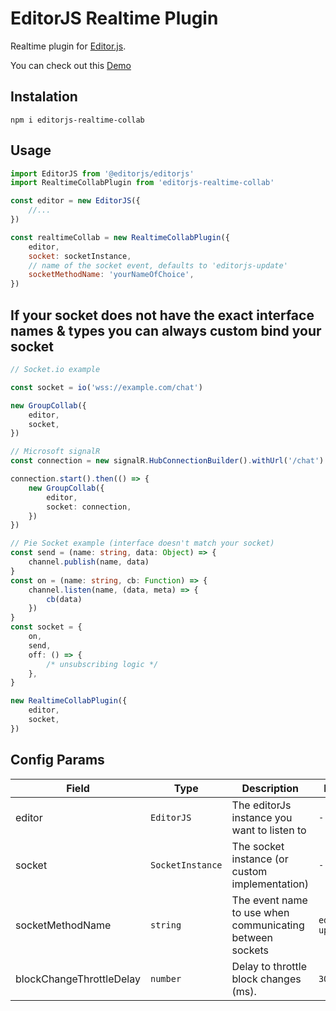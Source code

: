# EditorJS Realtime Plugin

Realtime plugin for [Editor.js](https://editorjs.io).

You can check out this
[Demo](https://sebmeister2077.github.io/editorjs-realtime-collab/)

## Instalation

```shell
npm i editorjs-realtime-collab
```

## Usage

```js
import EditorJS from '@editorjs/editorjs'
import RealtimeCollabPlugin from 'editorjs-realtime-collab'

const editor = new EditorJS({
    //...
})

const realtimeCollab = new RealtimeCollabPlugin({
    editor,
    socket: socketInstance,
    // name of the socket event, defaults to 'editorjs-update'
    socketMethodName: 'yourNameOfChoice',
})
```

## If your socket does not have the exact interface names & types you can always custom bind your socket

```ts
// Socket.io example

const socket = io('wss://example.com/chat')

new GroupCollab({
    editor,
    socket,
})

// Microsoft signalR
const connection = new signalR.HubConnectionBuilder().withUrl('/chat').build()

connection.start().then(() => {
    new GroupCollab({
        editor,
        socket: connection,
    })
})

// Pie Socket example (interface doesn't match your socket)
const send = (name: string, data: Object) => {
    channel.publish(name, data)
}
const on = (name: string, cb: Function) => {
    channel.listen(name, (data, meta) => {
        cb(data)
    })
}
const socket = {
    on,
    send,
    off: () => {
        /* unsubscribing logic */
    },
}

new RealtimeCollabPlugin({
    editor,
    socket,
})
```

## Config Params

| Field                    | Type             | Description                                              | Default           |
| ------------------------ | ---------------- | -------------------------------------------------------- | ----------------- |
| editor                   | `EditorJS`       | The editorJs instance you want to listen to              | `-`               |
| socket                   | `SocketInstance` | The socket instance (or custom implementation)           | `-`               |
| socketMethodName         | `string`         | The event name to use when communicating between sockets | `editorjs-update` |
| blockChangeThrottleDelay | `number`         | Delay to throttle block changes (ms).                    | `300`             |
